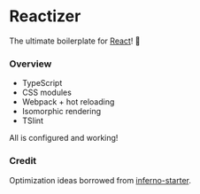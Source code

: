 # Reactizer

The ultimate boilerplate for [React](https://facebook.github.io/react/)! :dolls:

### Overview

* TypeScript
* CSS modules
* Webpack + hot reloading
* Isomorphic rendering
* TSlint

All is configured and working!

### Credit

Optimization ideas borrowed from [inferno-starter](https://github.com/lukeed/inferno-starter).
